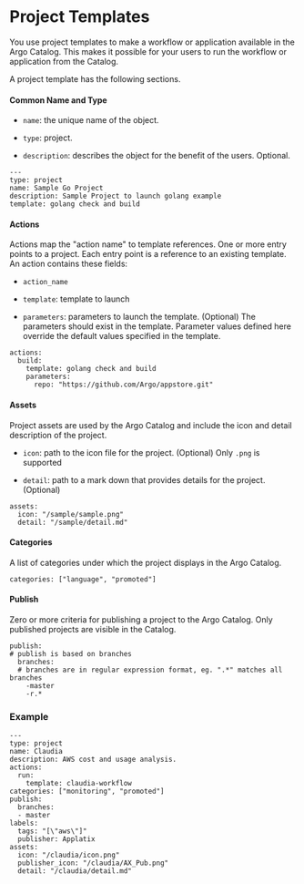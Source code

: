 # Project Templates

You use project templates to make a workflow or application available in the Argo Catalog. This makes it possible for your users to run the workflow or application from the Catalog.

A project template has the following sections.

#### Common Name and Type

*   `name`: the unique name of the object.

*   `type`: project.

*   `description`: describes the object for the benefit of the users. Optional.

```
---
type: project
name: Sample Go Project
description: Sample Project to launch golang example
template: golang check and build
```

#### Actions

Actions map the "action name" to template references. One or more entry points to a project. Each entry point is a reference to an existing template. An action contains these fields:

*   `action_name`

*   `template`: template to launch

*   `parameters`: parameters to launch the template. (Optional) The parameters should exist in the template. Parameter values defined here override the default values specified in the template.

```
actions: 
  build:
    template: golang check and build
    parameters:
      repo: "https://github.com/Argo/appstore.git"
```

#### Assets

Project assets are used by the Argo Catalog and include the icon and detail description of the project.

*   `icon`: path to the icon file for the project. (Optional) Only `.png` is supported

*   `detail`: path to a mark down that provides details for the project. (Optional)

```
assets:
  icon: "/sample/sample.png"
  detail: "/sample/detail.md"  
```

#### Categories

A list of categories under which the project displays in the Argo Catalog.  

```
categories: ["language", "promoted"]
```

#### Publish

Zero or more criteria for publishing a project to the Argo Catalog. Only published projects are visible in the Catalog.  

```
publish:
# publish is based on branches 
  branches:
  # branches are in regular expression format, eg. ".*" matches all branches  
    -master
    -r.*
```

### Example

```
---
type: project
name: Claudia
description: AWS cost and usage analysis.
actions:
  run:
    template: claudia-workflow
categories: ["monitoring", "promoted"]
publish:
  branches:
  - master
labels:
  tags: "[\"aws\"]"
  publisher: Applatix
assets:
  icon: "/claudia/icon.png"
  publisher_icon: "/claudia/AX_Pub.png"
  detail: "/claudia/detail.md"
```
